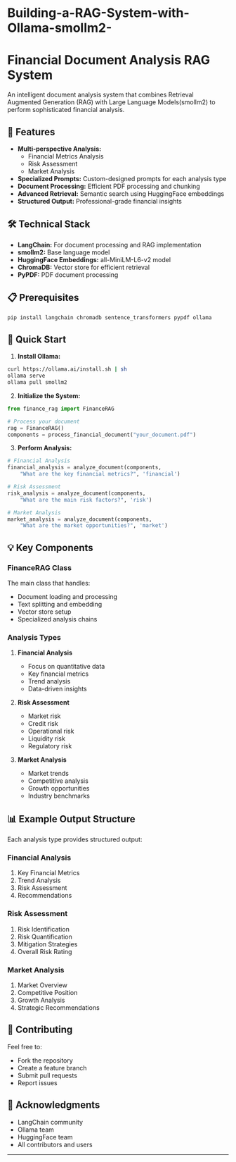 # Building-a-RAG-System-with-Ollama-smollm2-
# Financial Document Analysis RAG System

An intelligent document analysis system that combines Retrieval Augmented Generation (RAG) with Large Language Models(smollm2) to perform sophisticated financial analysis.

## 🚀 Features

- **Multi-perspective Analysis:**
  - Financial Metrics Analysis
  - Risk Assessment
  - Market Analysis
- **Specialized Prompts:** Custom-designed prompts for each analysis type
- **Document Processing:** Efficient PDF processing and chunking
- **Advanced Retrieval:** Semantic search using HuggingFace embeddings
- **Structured Output:** Professional-grade financial insights

## 🛠️ Technical Stack

- **LangChain:** For document processing and RAG implementation
- **smollm2:** Base language model
- **HuggingFace Embeddings:** all-MiniLM-L6-v2 model
- **ChromaDB:** Vector store for efficient retrieval
- **PyPDF:** PDF document processing

## 📋 Prerequisites

```bash
pip install langchain chromadb sentence_transformers pypdf ollama
```

## 🚀 Quick Start

1. **Install Ollama:**
```bash
curl https://ollama.ai/install.sh | sh
ollama serve
ollama pull smollm2
```

2. **Initialize the System:**
```python
from finance_rag import FinanceRAG

# Process your document
rag = FinanceRAG()
components = process_financial_document("your_document.pdf")
```

3. **Perform Analysis:**
```python
# Financial Analysis
financial_analysis = analyze_document(components, 
    "What are the key financial metrics?", 'financial')

# Risk Assessment
risk_analysis = analyze_document(components,
    "What are the main risk factors?", 'risk')

# Market Analysis
market_analysis = analyze_document(components,
    "What are the market opportunities?", 'market')
```

## 💡 Key Components

### FinanceRAG Class
The main class that handles:
- Document loading and processing
- Text splitting and embedding
- Vector store setup
- Specialized analysis chains

### Analysis Types

1. **Financial Analysis**
   - Focus on quantitative data
   - Key financial metrics
   - Trend analysis
   - Data-driven insights

2. **Risk Assessment**
   - Market risk
   - Credit risk
   - Operational risk
   - Liquidity risk
   - Regulatory risk

3. **Market Analysis**
   - Market trends
   - Competitive analysis
   - Growth opportunities
   - Industry benchmarks

## 📊 Example Output Structure

Each analysis type provides structured output:

### Financial Analysis
1. Key Financial Metrics
2. Trend Analysis
3. Risk Assessment
4. Recommendations

### Risk Assessment
1. Risk Identification
2. Risk Quantification
3. Mitigation Strategies
4. Overall Risk Rating

### Market Analysis
1. Market Overview
2. Competitive Position
3. Growth Analysis
4. Strategic Recommendations

## 🤝 Contributing

Feel free to:
- Fork the repository
- Create a feature branch
- Submit pull requests
- Report issues
## 🙏 Acknowledgments

- LangChain community
- Ollama team
- HuggingFace team
- All contributors and users

---
